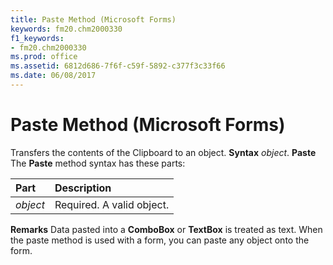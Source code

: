 ```yaml
---
title: Paste Method (Microsoft Forms)
keywords: fm20.chm2000330
f1_keywords:
- fm20.chm2000330
ms.prod: office
ms.assetid: 6812d686-7f6f-c59f-5892-c377f3c33f66
ms.date: 06/08/2017
---
```



# Paste Method (Microsoft Forms)



Transfers the contents of the Clipboard to an object.
 **Syntax**
 _object_. **Paste**
The **Paste** method syntax has these parts:


|**Part**|**Description**|
|:-----|:-----|
| _object_|Required. A valid object.|
 **Remarks**
Data pasted into a **ComboBox** or **TextBox** is treated as text.
When the paste method is used with a form, you can paste any object onto the form.

